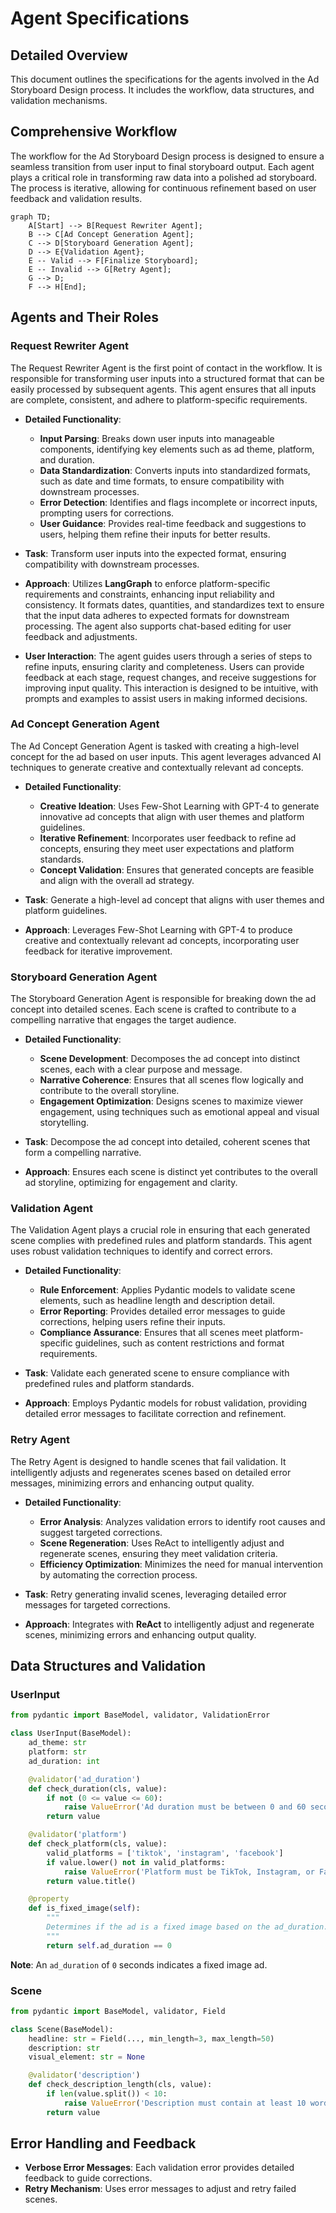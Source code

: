 # Agent Specifications

## Detailed Overview

This document outlines the specifications for the agents involved in the Ad Storyboard Design process. It includes the workflow, data structures, and validation mechanisms.

## Comprehensive Workflow

The workflow for the Ad Storyboard Design process is designed to ensure a seamless transition from user input to final storyboard output. Each agent plays a critical role in transforming raw data into a polished ad storyboard. The process is iterative, allowing for continuous refinement based on user feedback and validation results.

```mermaid
graph TD;
    A[Start] --> B[Request Rewriter Agent];
    B --> C[Ad Concept Generation Agent];
    C --> D[Storyboard Generation Agent];
    D --> E{Validation Agent};
    E -- Valid --> F[Finalize Storyboard];
    E -- Invalid --> G[Retry Agent];
    G --> D;
    F --> H[End];
```

## Agents and Their Roles

### Request Rewriter Agent

The Request Rewriter Agent is the first point of contact in the workflow. It is responsible for transforming user inputs into a structured format that can be easily processed by subsequent agents. This agent ensures that all inputs are complete, consistent, and adhere to platform-specific requirements.

- **Detailed Functionality**:
  - **Input Parsing**: Breaks down user inputs into manageable components, identifying key elements such as ad theme, platform, and duration.
  - **Data Standardization**: Converts inputs into standardized formats, such as date and time formats, to ensure compatibility with downstream processes.
  - **Error Detection**: Identifies and flags incomplete or incorrect inputs, prompting users for corrections.
  - **User Guidance**: Provides real-time feedback and suggestions to users, helping them refine their inputs for better results.

- **Task**: Transform user inputs into the expected format, ensuring compatibility with downstream processes.
- **Approach**: Utilizes **LangGraph** to enforce platform-specific requirements and constraints, enhancing input reliability and consistency. It formats dates, quantities, and standardizes text to ensure that the input data adheres to expected formats for downstream processing. The agent also supports chat-based editing for user feedback and adjustments.

- **User Interaction**: The agent guides users through a series of steps to refine inputs, ensuring clarity and completeness. Users can provide feedback at each stage, request changes, and receive suggestions for improving input quality. This interaction is designed to be intuitive, with prompts and examples to assist users in making informed decisions.

### Ad Concept Generation Agent

The Ad Concept Generation Agent is tasked with creating a high-level concept for the ad based on user inputs. This agent leverages advanced AI techniques to generate creative and contextually relevant ad concepts.

- **Detailed Functionality**:
  - **Creative Ideation**: Uses Few-Shot Learning with GPT-4 to generate innovative ad concepts that align with user themes and platform guidelines.
  - **Iterative Refinement**: Incorporates user feedback to refine ad concepts, ensuring they meet user expectations and platform standards.
  - **Concept Validation**: Ensures that generated concepts are feasible and align with the overall ad strategy.

- **Task**: Generate a high-level ad concept that aligns with user themes and platform guidelines.
- **Approach**: Leverages Few-Shot Learning with GPT-4 to produce creative and contextually relevant ad concepts, incorporating user feedback for iterative improvement.

### Storyboard Generation Agent

The Storyboard Generation Agent is responsible for breaking down the ad concept into detailed scenes. Each scene is crafted to contribute to a compelling narrative that engages the target audience.

- **Detailed Functionality**:
  - **Scene Development**: Decomposes the ad concept into distinct scenes, each with a clear purpose and message.
  - **Narrative Coherence**: Ensures that all scenes flow logically and contribute to the overall storyline.
  - **Engagement Optimization**: Designs scenes to maximize viewer engagement, using techniques such as emotional appeal and visual storytelling.

- **Task**: Decompose the ad concept into detailed, coherent scenes that form a compelling narrative.
- **Approach**: Ensures each scene is distinct yet contributes to the overall ad storyline, optimizing for engagement and clarity.

### Validation Agent

The Validation Agent plays a crucial role in ensuring that each generated scene complies with predefined rules and platform standards. This agent uses robust validation techniques to identify and correct errors.

- **Detailed Functionality**:
  - **Rule Enforcement**: Applies Pydantic models to validate scene elements, such as headline length and description detail.
  - **Error Reporting**: Provides detailed error messages to guide corrections, helping users refine their inputs.
  - **Compliance Assurance**: Ensures that all scenes meet platform-specific guidelines, such as content restrictions and format requirements.

- **Task**: Validate each generated scene to ensure compliance with predefined rules and platform standards.
- **Approach**: Employs Pydantic models for robust validation, providing detailed error messages to facilitate correction and refinement.

### Retry Agent

The Retry Agent is designed to handle scenes that fail validation. It intelligently adjusts and regenerates scenes based on detailed error messages, minimizing errors and enhancing output quality.

- **Detailed Functionality**:
  - **Error Analysis**: Analyzes validation errors to identify root causes and suggest targeted corrections.
  - **Scene Regeneration**: Uses ReAct to intelligently adjust and regenerate scenes, ensuring they meet validation criteria.
  - **Efficiency Optimization**: Minimizes the need for manual intervention by automating the correction process.

- **Task**: Retry generating invalid scenes, leveraging detailed error messages for targeted corrections.
- **Approach**: Integrates with **ReAct** to intelligently adjust and regenerate scenes, minimizing errors and enhancing output quality.

## Data Structures and Validation

### UserInput

```python
from pydantic import BaseModel, validator, ValidationError

class UserInput(BaseModel):
    ad_theme: str
    platform: str
    ad_duration: int

    @validator('ad_duration')
    def check_duration(cls, value):
        if not (0 <= value <= 60):
            raise ValueError('Ad duration must be between 0 and 60 seconds. Please adjust your input accordingly.')
        return value

    @validator('platform')
    def check_platform(cls, value):
        valid_platforms = ['tiktok', 'instagram', 'facebook']
        if value.lower() not in valid_platforms:
            raise ValueError('Platform must be TikTok, Instagram, or Facebook. Please select a valid platform.')
        return value.title()

    @property
    def is_fixed_image(self):
        """
        Determines if the ad is a fixed image based on the ad_duration.
        """
        return self.ad_duration == 0
```

**Note**: An `ad_duration` of `0` seconds indicates a fixed image ad.

### Scene

```python
from pydantic import BaseModel, validator, Field

class Scene(BaseModel):
    headline: str = Field(..., min_length=3, max_length=50)
    description: str
    visual_element: str = None

    @validator('description')
    def check_description_length(cls, value):
        if len(value.split()) < 10:
            raise ValueError('Description must contain at least 10 words. Please provide a more detailed description.')
        return value
```

## Error Handling and Feedback

- **Verbose Error Messages**: Each validation error provides detailed feedback to guide corrections.
- **Retry Mechanism**: Uses error messages to adjust and retry failed scenes.
